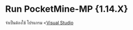 # Run PocketMine-MP {1.14.X} 
 
 จำเป็นต้องใช้ โปรแกรม 
<<a href="https://support.microsoft.com/th-th/help/2977003/the-latest-supported-visual-c-downloads">Visual Studio</a>
